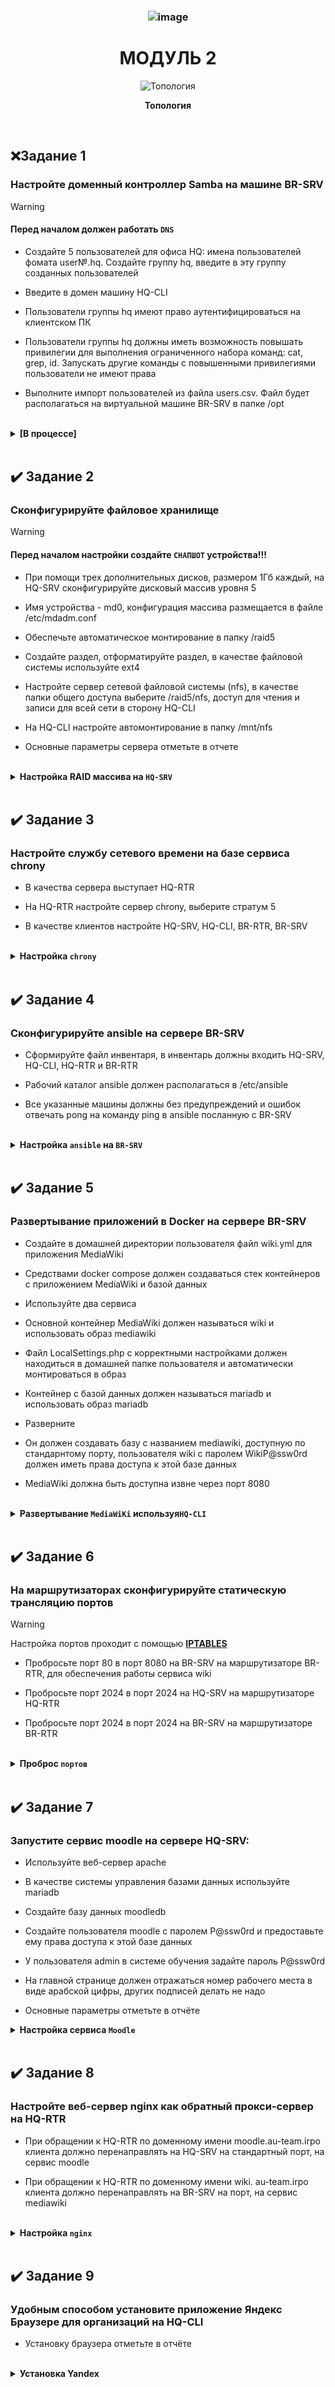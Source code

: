 [//]: # (ОГЛАВЛЕНИЕ)

### <div align="center">![image](https://github.com/user-attachments/assets/ebf7c74e-ab37-4d5d-964b-d403e03398f3)
# <div align="center"><strong>МОДУЛЬ 2</strong></div>

[//]: # (---------------------------------------------------------------------------------------------------)


[//]: # (ТОПОЛОГИЯ)

<p align="center">
  <img src="https://github.com/Flicks1383/Demo2025_debian/blob/main/Module1/%D0%A2%D0%BE%D0%BF%D0%BE%D0%BB%D0%BE%D0%B3%D0%B8%D1%8F.jpg" alt="Топология" />
</p>
<p align="center"><strong>Топология</strong></p>

<br/>

[//]: # (---------------------------------------------------------------------------------------------------)

## ❌Задание 1

### Настройте доменный контроллер Samba на машине BR-SRV

>[!WARNING]
>#### Перед началом должен работать <code>DNS</code> 

- Создайте 5 пользователей для офиса HQ: имена пользователей фомата user№.hq. Создайте группу hq, введите в эту группу созданных пользователей

- Введите в домен машину HQ-CLI

- Пользователи группы hq имеют право аутентифицироваться на клиентском ПК

- Пользователи группы hq должны иметь возможность повышать привилегии для выполнения ограниченного набора команд: cat, grep, id. Запускать другие команды с повышенными привилегиями пользователи не имеют права

- Выполните импорт пользователей из файла users.csv. Файл будет располагаться на виртуальной машине BR-SRV в папке /opt

<br/>

<details>
<summary><strong>[В процессе]</strong></summary>
<br/>

## BR-SRV
Установка пакетов:
```
apt install samba krb5-config krb5-user winbind smbclient
```

  **`--1.`** **В первом открывшемся окне пишем:**
```
AU-TEAM.IRPO
```
  **`--2.`** **Во всех дальнейших окнах пишем:**
```
br-srv.au-team.irpo
```
</br>
</br>

Далее копируем конфиг **`Samba`** и удаляем **`smb.conf`**
```
cp /etc/samba/smb.conf /etc/samba/smb.conf.bak
rm /etc/samba/smb.conf
```
</br>

После вводим команду для инциализации домена | В качестве **`Forwarders`** адреса пишем ip **`HQ-SRV`**
```
sudo samba-tool domain provision --use-rfc2307 --interactive
```
</br>

Далее копируем конфиги `**krb**` для дальнейшего редактирования
```
cp /etc/krb5.conf /etc/krb5.conf.bak
cp /var/lib/samba/private/krb5.conf /etc/krb5.conf
```
**`---`** Конфиг должен выглядеть так:
```
[libdefaults]
  default_realm = AU-TEAM.IRPO
  dns_lookup_realm = false
  dns_lookup_kdc = true

[realms]
AU-TEAM.IRPO = {
  default_domain = au-team.irpo
}

[domain_realm]
  br-srv = AU-TEAM.IRPO
```

</details>

</br>

[//]: # (---------------------------------------------------------------------------------------------------)

## ✔️ Задание 2

### Сконфигурируйте файловое хранилище

>[!WARNING]
>#### Перед началом настройки создайте <code>СНАПШОТ</code> устройства!!!

- При помощи трех дополнительных дисков, размером 1Гб каждый, на HQ-SRV сконфигурируйте дисковый массив уровня 5

- Имя устройства - md0, конфигурация массива размещается в файле /etc/mdadm.conf

- Обеспечьте автоматическое монтирование в папку /raid5

- Создайте раздел, отформатируйте раздел, в качестве файловой системы используйте ext4

- Настройте сервер сетевой файловой системы (nfs), в качестве папки общего доступа выберите /raid5/nfs, доступ для чтения и записи для всей сети в сторону HQ-CLI

- На HQ-CLI настройте автомонтирование в папку /mnt/nfs

- Основные параметры сервера отметьте в отчете

<br/>

<details>
<summary><strong>Настройка RAID массива на <code>HQ-SRV</code></strong></summary>
<br/>

</br>

## Конфигурация выполняется на машине HQ-SRV

<br/>

### Добавление дисков на `HQ-SRV` [Если у вас их нету]:

<br/>

**1.** На WEB-морде **EXSI(VMware)** выключаем машину `HQ-SRV` и в настройках машины добавляем **`3 диска`** как показано на изображении:
<p align="center">
  <img src="https://github.com/Flicks1383/Demo2025_debian/blob/main/Module2/addDisk.png" alt="Добавление дисков" width="600" height="400" />
</p>
<br/>

**2.** Далее **запускаем машину** и вводим команду в которой должны отобразиться все диски:

```
lsblk
```

Находим:

> Вывод:
> ```yml
> sdb  8:16  0  1G  0  disk
> sdc  8:32  0  1G  0  disk
> sdd  8:48  0  1G  0  disk
> ```

</br>


**3.** Для начала требуется **установить утилиту**: 

```
apt-get install mdadm -y
```

<br/>

**2.** После этого **обнуляем суперблоки** командой:

```
mdadm --zero-superblock --force /dev/sd{b,c,d}
```
> Вывод:
> ```yml
> mdadm: Unrecongised md component device - /dev/sdx
> ```
> > Гласит о том, что диски не использовались ранее для **RAID**
<br/>

**4.** Далее **удаляем метаданные** командой:

```
wipefs --all --force /dev/sd{b,c,d}
```

</br>

**5.** Далее создаем **RAID**:

```
mdadm --create /dev/md127 -l 5 -n 3 /dev/sd{b,c,d}
```
### Проверяем создался ли Raid-массив:
```yml
lsblk
```
> Вывод:
> ```yml
> sdb  8:16  0  1G  0  disk
>   md127  9:0  0  2G  0  raid5
> sdc  8:32  0  1G  0  disk
>   md127  9:0  0  2G  0  raid5
> sdd  8:48  0  1G  0  disk
>   md127  9:0  0  2G  0  raid5
> ```

<br/>

**6.** После чего создаем **файловую систему** командой:  

```
mkfs -t ext4 /dev/md127
```
<br/>

**7.** Создаем **директорию**:  
```
mkdir /etc/mdadm
```
<br/>

**8.** После **заполняем файл** информацией:  
```
echo "DEVICE partitions" >> /etc/mdadm/mdadm.conf
mdadm --detail --scan | awk '/ARRAY/ {print}' >> /etc/mdadm/mdadm.conf
```
<br/>

**9.** **Создаем файловую систему** для монтирования массива:  
```
mkdir /mnt/raid5
```
<br/>

**10.** После заполняем файл **`fstab`** текстом:  
```
echo "/dev/md127  /mnt/raid5  ext4  defaults  0  0" >> /etc/fstab
```
<br/>

❗❗❗ После чего требуется прописать команду для следующего шага.
```
systemctl daemon-reload
```
  
**11.** Далее **монтируем** образ командой:
```
mount -a
```

<br/>

❗ **Проверить монтирование массива можно командой:**
```
df -h
```

> Вывод:
> ```yml
> /dev/md127  2.0G  24K  1.9G  1%  /mnt/raid5
> ```
<br/>

##  `NFS`  на `HQ-SRV`:

<br/>

**1.** Устанавливаем **утилиты:**

```
apt-get install -y nfs-server
```

</br>

**2.** **Создаем директорию** командой:

```
mkdir /mnt/raid5/nfs
```

</br>

**3.** Задаем **права директории**:  

```
chmod 766 /mnt/raid5/nfs
```

</br>

**4.** В файл **`exports`** добавляем строку:  

```
echo "/mnt/raid5/nfs 192.168.200.0/28(rw,no_root_squash)" >> /etc/exports
```

</br>

**5.** **Экспорт** файловой системы:

```
exportfs -arv
```

</br>

**6.** Запускаем **NFS сервер** командой: 

```
systemctl enable --now nfs-server
```

</br>

## Далее на `HQ-CLI`

**1.**  Устанавливаем NFS клиент:  

```
su
apt-get update && apt-get install -y nfs-client
```

</br>

**2.** Создаем директорию командой:

```
mkdir /mnt/nfs
```

</br>

**3.** После задаем права:

```
chmod 777 /mnt/nfs
```

</br>

**4.** Добавляем в файл `fstab` строку:

```
echo "192.168.100.62:/mnt/raid5/nfs  /mnt/nfs  nfs  defaults  0  0" >> /etc/fstab

Смотрим что бы знаки не отличались, ибо CLI грешит на замену знаков таких как : и ;
```

**5.** Далее монтируем ресурс командой:
```
mount -a
```

❗ После можно проверить монтирование командой:
  ```
  df -h
  ```
> Вывод:
> ```yml
> 192.168.100.62:/mnt/raid5/nfs  2,0G  0  1,9G  0%  /mnt/nfs
> ```
</details>

</br>

[//]: # (---------------------------------------------------------------------------------------------------)

## ✔️ Задание 3

### Настройте службу сетевого времени на базе сервиса chrony

- В качества сервера выступает HQ-RTR

- На HQ-RTR настройте сервер chrony, выберите стратум 5

- В качестве клиентов настройте HQ-SRV, HQ-CLI, BR-RTR, BR-SRV

<br/>

<details>
<summary><strong>Настройка <code>chrony</code></strong></summary>
<br/>

## Настройка `chrony` на HQ-RTR

<br/>

**1.** Устанавливаем `chrony` на **HQ-RTR** командой:
```
sudo apt install chrony
```
</br>

**2.** Далее редактируем конфигурационный файл **`/etc/chrony/chrony.conf`**

```
sudo nano /etc/chrony/chrony.conf

#server ntp4.uniiftri.ru iburst <- ПОДОБНЫЕ ЗАПИСИ КОММЕНТИРУЕМ!!!
#pool 2.debian.pool.ntp.org iburst

/// ДОПИСЫВАЕМ ВСЁ ЧТО СНИЗУ ///

server 127.0.0.1 iburst prefer
local stratum 5
allow 172.16.0.0/30
allow 192.168.100.0/26
allow 192.168.200.0/28
allow 192.168.0.0/27
```
<details>
  
<summary><strong><code>[что к чему]</code></strong></summary>

</br>

`server` - машина выступающая на роль сервера chrony;

`iburst` - отправка нескольких пакетов (для точности);

`perfer` - указывает на предпочитаемый сервер;

`local stratum 5` - установка 5 уровня на локальный сервер;

`allow` - устройства с каких подсетей имеют возможность синхронизироваться с сервером;

</details>

</br>

**3.** После установки, **перезагружаем сервис** и **добавляем в автозагрузку**:
```
systemctl restart chrony

systemctl enable --now  chrony
```

</br>

## Подключение клиентов | Настройка на `HQ-SRV` `HQ-CLI` `BR-RTR` `BR-SRV`

**1.** Устанавливаем пакет **`chrony`**:
```
sudo apt install chrony
```
</br>

**2.** Далее редактируем конфигурационный файл **`/etc/chrony/chrony.conf`**
```
sudo nano /etc/chrony/chrony.conf

#server ntp4.uniiftri.ru iburst <- ПОДОБНЫЕ ЗАПИСИ КОММЕНТИРУЕМ!!!
#pool 2.debian.pool.ntp.org iburst <- ПОДОБНЫЕ ЗАПИСИ КОММЕНТИРУЕМ!!!

server 192.168.100.1 iburst <- Дописываем данную строчку
```
`server 192.168.100.1 iburst` - Указание ip **HQ-RTR** как главный сервер **chrony**

</br>

**3.** После установки, **перезагружаем сервис** и **добавляем в автозагрузку**:
```
systemctl restart chrony

systemctl enable --now  chrony
```

## `ПРОВЕРКА` конфигурации NTP-сервера

  
<details>
  
<summary><strong>[ПРОВЕРКА NTP]</strong></summary>

</br>

Получаем вывод источников времени с помощью команды:
```yml
chronyc clients
```
> Вывод на сервере:
> ```yml
>| Hostname               | NTP | Droop | Int | Init | Last | Cond | Droop | Int | Last |
>|------------------------|-----|-------|-----|------|------|------|-------|-----|------|
>| br-srv.au-team.irpp    | 54  | 0     | 10  | -    | 297  | 0    | 0     | -   | -    |
>| hq-srv.au-team.irpp    | 35  | 0     | 10  | -    | 394  | 0    | 0     | -   | -    |
>| 172.16.0.2             | 37  | 0     | 10  | -    | 492  | 0    | 0     | -   | -    |
>| hq-cli.au-team.irpp    | 35  | 0     | 10  | -    | 307  | 0    | 0     | -   | -    |
> ```

chronyc sources
> Вывод на клиенте:
> ```yml
> MS Name/IP address        Stratum  Poll  Reach  LastRx  Last  sample
> =============================================================================
> ^/ hq-rtr.au-team.irpo     5      6     37       50    +91ns  [+31ns] +/-  88us
> ```

<br/>

Получаем вывод **уровня стратума** с помощью связки команд:
```yml
chronyc tracking | grep Stratum
```
> Вывод:
> ```yml
> Stratum: 5
> ```
</details>

</details>

</br>

[//]: # (---------------------------------------------------------------------------------------------------)

## ✔️ Задание 4

### Сконфигурируйте ansible на сервере BR-SRV

- Сформируйте файл инвентаря, в инвентарь должны входить HQ-SRV, HQ-CLI, HQ-RTR и BR-RTR

- Рабочий каталог ansible должен располагаться в /etc/ansible

- Все указанные машины должны без предупреждений и ошибок отвечать pong на команду ping в ansible посланную с BR-SRV

<br/>

<details>
<summary><strong>Настройка <code>ansible</code> на <code>BR-SRV</code></strong></summary>

<br/>

## HQ-RTR HQ-CLI BR-RTR

<br/>

### Перед настройкой установи `SSH` на все перечисленные устройства:
**0.** Установка SSH:
```
apt-get install openssh-server -y
```

##  на BR-SRV
**1.** устанавливаем **Ansible** командой:
```
apt-get install ansible -y
```

<br/>

**2.** Создаём пары SSH-ключей следующей командой:

```
ssh-keygen -t rsa
```

<br/>


**3.** Копируем **`SSH-ключ`** **(Всё прописываем в BR-SRV)**:

### HQ-SRV
```
ssh-copy-id -p 2024 sshuser@192.168.100.62
```

<br/>

### HQ-CLI
```
ssh-copy-id locadm@192.168.200.2
```

<br/>

### HQ-RTR
```
ssh-copy-id net_admin@172.16.4.2
```

<br/>

### BR-RTR
```
ssh-copy-id net_admin@172.16.5.2
```

<br/>

### Готовим файл инвентаря (всё так же на BR-SRV)

**1.** Создаем каталог, а также файл инвентаря **`/etc/ansible/demo`**
```
nano /etc/ansible/demo
```

<br/>

**2.** Приводим **файл** в следующий вид:
>```
>[hq]
>192.168.100.62 ansible_port=2024 ansible_user=sshuser
>192.168.200.3 ansible_user=locadm
>172.16.4.2 ansible_user=net_admin
>
>[br]
>172.16.5.2 ansible_user=net_admin
>```

<br/>

### Запуск команд с пользовательским инвентарем (ping-pong)

**1.** Проверяем Ping-pong на  **`BR-SRV`** :

```
ansible all -i /etc/ansible/demo -m ping
```

**!!! Может появиться предупреждение про обнаружение интерпретатора Python, на целевом хосте**

<br/>

**2.** Для управления поведением обнаружения в глобальном масштабе необходимо в файле конфигурации **`ansible /etc/ansible/ansible.cfg`** в разделе **`[defaults]`** прописать ключ **`interpreter_python`** с параметром **`auto_silent`**. В большинстве дистрибутивов прописываем вручную.
```
nano /etc/ansible/ansible.cfg

[defaults]
interpreter_python=auto_silent
```
<br/>


</details>

<br/>

[//]: # (---------------------------------------------------------------------------------------------------)

## ✔️ Задание 5

### Развертывание приложений в Docker на сервере BR-SRV

- Создайте в домашней директории пользователя файл wiki.yml для приложения MediaWiki

- Средствами docker compose должен создаваться стек контейнеров с приложением MediaWiki и базой данных

- Используйте два сервиса

- Основной контейнер MediaWiki должен называться wiki и использовать образ mediawiki

- Файл LocalSettings.php с корректными настройками должен находиться в домашней папке пользователя и автоматически монтироваться в образ

- Контейнер с базой данных должен называться mariadb и использовать образ mariadb

- Разверните

- Он должен создавать базу с названием mediawiki, доступную по стандарнтому порту, пользователя wiki с паролем WikiP@ssw0rd должен иметь права доступа к этой базе данных

- MediaWiki должна быть доступна извне через порт 8080

<br/>

<details>
<summary><strong>Развертывание <code>MediaWiKi</code> используя<code>HQ-CLI</code></strong></summary>
<br/>

### Установка Wiki (по SSH с CLI на BR-SRV)

**1.** Подключаемся при помощи **HQ-CLI** к **BR-SRV** по `SSH`:
```
ssh sshuser@192.168.0.2 -p2024
```

**2.** Обновляем пакеты и устанавливаем **Docker**:
```
sudo apt update

sudo apt install docker docker-compose docker-doc
```
</br>

**3.**  Добавляем **Docker** в автозагрузку и запускаем:
```
systemctl enable docker --now
```
</br>

**4.** Проверяем статус запущенной службы **(Docker)** и информацию:
```
systemctl status docker

docker info
```

</br>

**5.**  При помощи `CLI` заходим в **YandexBrowser**:

`1 ->` Пишем в поисковик **mediawiki docker-compose**

`2 ->` заходим на сайт [mediawiki.org]

`3 ->` СЛЕВА находим надпись и заходим в ***Adding a Database Server**

`4 ->` копируем конфиг, который там будет.

</br>

**6.** В домашней директории пользователя **sshuser** создаем композер-файл **wiki.yaml**:
```
cd /home/sshuser

nano wiki.yaml
```

</br>

**8.** Копируем и вставляем содержимое c сайта в **wiki.yml**:

 <img src="https://github.com/Flicks1383/Demo2025_debian/blob/main/Module2/WIKItutorial.png" alt="Конфиг" width="400" height="400" />

</br>


**9.** Чтобы отдельный **volume** для хранения базы данных **имел правильное имя** - создаём его средствами **docker**:
```
sudo docker volume create dbvolume
```

**`Информация|Проверка.`** Посмотреть все тмеющиеся **volume** можно командой:
```
sudo docker volume ls
```
</br>

**10.** Выполняем сборку и запуск стека контейнеров с приложением **MediaWiki** и базой данных описанных в файле **wiki.yml**:
```
sudo docker-compose -f wiki.yaml up -d
```
</br>

### Настройка Wiki через WEB-интерфейс:

**1.** Переходим на `HQ-CLI` в браузере по адресу **http://192.168.0.2:8080** (айпишник BR-SRV:8080):
- Для продолжения установки через **WEB-интерфейс** - нажимаем **`set up the wiki`**
 
  </br>

**2.** Выбираем необходимый Язык - жмем **Далее**, проходим проверку внешней среды и так-же нажимаем **далее**:
</br>

**3.** Заполняем параметры подключение к **БД** в соответствие с заданными переменными окружения в **wiki.yml**, которые соответствуют заданию:

 ![image](https://github.com/Flicks1383/Demo2025_debian/blob/main/Module2/wiki.png)

</br>

---

**4.** Ставим галочку и жмем **Далее**:

</br>

---

**5.** Вносим необхоимые изменения, ставим галочку и жмём **Далее**:

![image](https://github.com/Flicks1383/Demo2025_debian/blob/main/Module2/wiki%202.png)

</br>

**6.** Будет автоматически скачен файл **`LocalSettings.php`** - который необходимо передать на **BR-SRV** c HQ-CLI в директорию **`/home/sshuser`** туда же где лежит **`wiki.yaml`**:
```
scp -P 2024 /home/user/Загрузки/LocalSettings.php sshuser@192.168.0.2:/home/sshuser
```
</br>

**7.** Раскомментируем строку в файле **`wiki.yaml`** :
```
nano /home/sshuser/wiki.yaml
```
![image](https://github.com/Flicks1383/Demo2025_debian/blob/main/Module2/phplocalconfigwiki.png)

</br>

**8.** Перезапускаем сервисы средствами **`docker-compose`**:
```
docker-compose -f wiki.yaml stop

docker-compose -f wiki.yaml up -d
```
</br>

**9.** Проверяем доступ к Wiki **`http://192.168.0.2:8080`**

Входим под

- `Пользователь`: wiki 

- `Пароль`: WikiP@ssw0rd

</br>

</details>

<br/>

[//]: # (---------------------------------------------------------------------------------------------------)

## ✔️ Задание 6

### На маршрутизаторах сконфигурируйте статическую трансляцию портов

>[!WARNING]
>Настройка портов проходит с помощью **[IPTABLES](https://github.com/Flicks1383/Demo2025_debian/blob/main/Module1/README.md#%EF%B8%8F-задание-2 "Установка IPtables")**

- Пробросьте порт 80 в порт 8080 на BR-SRV на маршрутизаторе BR-RTR, для обеспечения работы сервиса wiki
  
- Пробросьте порт 2024 в порт 2024 на HQ-SRV на маршрутизаторе HQ-RTR
  
- Пробросьте порт 2024 в порт 2024 на BR-SRV на маршрутизаторе BR-RTR

<br/>

<details>
<summary><strong>Проброс <code>портов</code></strong></summary>
<br/>

## BR-RTR

**1.** Проброс **80** порта и **2024** для BR-SRV

>```
> ### Проброс порта 80 на порт 8080 для BR-SRV
> |
> sudo iptables -t nat -A PREROUTING -p tcp --dport 80 -j DNAT --to-destination 192.168.0.2:8080
> 
>
> ### Разрешение трафика для BR-SRV
> |
> sudo iptables -A FORWARD -p tcp -d 192.168.0.2 --dport 8080 -m state --state NEW,ESTABLISHED,RELATED -j ACCEPT
> sudo iptables -t nat -A OUTPUT -p tcp --dport 80 -j RETURN
>```

> ```
> ### Проброс порта 2024 для BR-SRV
> |
> sudo iptables -t nat -A PREROUTING -p tcp --dport 2024 -j DNAT --to-destination 192.168.0.2:2024
>
> # Разрешение трафика для BR-SRV
> |
> sudo iptables -A FORWARD -p tcp -d 192.168.0.2 --dport 2024 -m state --state NEW,ESTABLISHED,RELATED -j ACCEPT
> sudo iptables -t nat -A POSTROUTING -p tcp -d 192.168.0.2 --dport 2024 -j MASQUERADE
> sudo iptables -t nat -A OUTPUT -p tcp --dport 2024 -j DNAT --to-destination 192.168.0.2:2024
> 
> ```

<br/>

## HQ-RTR

**2.** Проброс порта **2024** для HQ-SRV
>```
>### Проброс порта 2024 для HQ-SRV
>|
>sudo iptables -t nat -A PREROUTING -p tcp --dport 2024 -j DNAT --to-destination 192.168.100.62:2024
>```

>```
>### Разрешение трафика для HQ-SRV
>|
>sudo iptables -A FORWARD -p tcp -d 192.168.100.62 --dport 2024 -m state --state NEW,ESTABLISHED,RELATED -j ACCEPT
>sudo iptables -t nat -A POSTROUTING -p tcp -d 192.168.100.62 --dport 2024 -j MASQUERADE
>sudo iptables -t nat -A OUTPUT -p tcp --dport 2024 -j DNAT --to-destination 192.168.100.62:2024
>```
<br/>

</details>

<br/>

[//]: # (---------------------------------------------------------------------------------------------------)

## ✔️ Задание 7

### Запустите сервис moodle на сервере HQ-SRV:

  - Используйте веб-сервер apache
 
  - В качестве системы управления базами данных используйте mariadb
  
  - Создайте базу данных moodledb
  
  - Создайте пользователя moodle с паролем P@ssw0rd и предоставьте ему права доступа к этой базе данных
  
  - У пользователя admin в системе обучения задайте пароль P@ssw0rd
  
  - На главной странице должен отражаться номер рабочего места в виде арабской цифры, других подписей делать не надо
    
  - Основные параметры отметьте в отчёте

<details>
<summary><strong>Настройка сервиса <code>Moodle</code></strong></summary>
<br/>

### HQ-SRV

**1.** Устанавливаем необходимые **пакеты**:
```
sudo apt update
sudo apt install -y apache2 mariadb-server mariadb-client php php-mysql libapache2-mod-php php-xml php-mbstring php-zip php-curl php-gd git php-intl php-soap iptables iptables-persistent
```
</br>

**2.** Запуcкаем **MariaDB**:
```
sudo systemctl start mariadb

sudo systemctl enable mariadb
```

</br>

**3.** Зайдите в консоль **MariaDB**:
```
sudo mysql -u root -p
```
</br>

**4.** **Создайте** базу данных и пользователя:
```
CREATE DATABASE moodledb DEFAULT CHARACTER SET utf8;
CREATE USER 'moodle'@'localhost' IDENTIFIED BY 'P@ssw0rd';
GRANT ALL ON moodledb.* TO 'moodle'@'localhost';
FLUSH PRIVILEGES;
EXIT;
```
</br>

**`НЕОБЯЗАТЕЛЬНО`**

**Настройка безопасности** Mariadb
  <details>
  <summary><strong>[Подробнее]</strong></summary>
  </br>

  **1.** Запуск скрипта безопасности:
  ```
  sudo mysql_secure_installation
  ```
  </br>

  **2.** После запуска скрипта вам будет предложено ответить на несколько вопросов. Вот что вам нужно будет сделать:

  - **`Введите текущий пароль для пользователя root`**: Если вы только что установили MariaDB и не устанавливали пароль, просто нажмите **Enter**.

  - **`Установить пароль для пользователя root?`**: Если вы хотите установить пароль для пользователя **root**, выберите **Y (Yes)** и **введите новый пароль**. **Рекомендуется использовать сложный пароль**.

  - **`Удалить анонимных пользователей?`**: Выберите **Y (Yes)**, **чтобы удалить анонимных пользователей**. Это **повысит безопасность**.

  - **`Запретить удаленный доступ к пользователю root?`**: Выберите **Y (Yes)**, чтобы **запретить удаленный доступ к пользователю root**. Это также повысит безопасность.

  - **`Удалить тестовую базу данных и доступ к ней?`**: Выберите **Y (Yes)**, чтобы **удалить тестовую базу данных**. Это предотвратит доступ к ней.

  - **`Перезагрузить таблицы привилегий?`**: Выберите **Y (Yes)**, чтобы **перезагрузить таблицы привилегий**, чтобы **изменения вступили в силу**.

  </br>
  
  </details>
  </br>

**5.** Перезапускаем MariaDB:
```
systemctl restart mariadb
```

## Установка *Moodle*

### HQ-SRV

**5.** Заходим в директорию где будет установлен **moodle**
```
cd /tmp
```
</br>

**6.** Клонируем репозиторий **Moodle**:
```
wget https://packaging.moodle.org/stable405/moodle-latest-405.tgz -P /tmp
```
На момент написания методички эта ссылка ^ правильна,  можно сверить.

</br>

**7.** Распаковываем скачаный архив
```
tar -xzf /tmp/moodle-latest-405.tgz
```
**8.** Далее переносим файлы в другой каталог
```
mkdir -p /var/www/html/moodle
mv -f /tmp/moodle/{.,}* /var/www/html/moodle
```

**8.** Настройка директорий и прав:
```
sudo mkdir -p /var/www/moodledata
sudo chown -R www-data:www-data /var/www/moodledata
sudo chmod -R 770 /var/www/moodledata
sudo chown -R www-data:www-data /var/www/html/moodle
```

</br>

**9.** Создание файла конфигурации **Apache**
```
nano /etc/apache2/sites-available/moodle.conf
```
</br>

**10.** Вставляем следующие настройки в эту конфигурацию:
```
<VirtualHost *:80>
    ServerAdmin hq-srv@au-team.irpo
    DocumentRoot /var/www/html/moodle/
    DirectoryIndex index.php
    <Directory /var/www/html/moodle/>
        Options Indexes FollowSymLinks
        AllowOverride All
        Require all granted
    </Directory>
    ErrorLog ${APACHE_LOG_DIR}/moodle_error.log
    CustomLog ${APACHE_LOG_DIR}/moodle_access.log combined
</VirtualHost>
```
</br>

**11.** Переходим в настройку файла `php.ini`
```
nano /etc/php/8.2/cli/php.ini
```
</br>

Прошимаем клавиши *ctrl + w* и пишем `max_input_vars`  
После знака *=* прописываем *5000*  
```
max_input_vars = 5000
```
</br>

**12.** Далее создаем файл и добавляем в него текст:
```
nano /var/www/html/.htaccess
```
</br>

```
php_value max_input_vars 5000
```
</br>

**13.** После чего переходим к конфигурации следующего файла:
```
nano /etc/apache2/apache2.conf
```
</br>

Делаем поиск по тексту `Directory /var/www` и меняем параметр:
```
AllowOverride All
```
</br>

**14.** Активируем новый сайт и модули:
```
sudo a2ensite moodle.conf
sudo a2enmod rewrite
```
</br>

**15.** Перезапускаем **Apache**:
```
sudo systemctl restart apache2
```
</br>

## Настройка в Moodle в Web-интерфейсе

**1.** Откройте веб-браузер и перейдите по адресу http://192.168.100.62/moodle

**2.** В процессе установки укажите данные для подключения к базе данных:

**`База данных`**: moodledb

**`Пользователь`**: moodle

**`Пароль`**: P@ssw0rd

</details>
</br>

[//]: # (---------------------------------------------------------------------------------------------------)

## ✔️ Задание 8

### Настройте веб-сервер nginx как обратный прокси-сервер на HQ-RTR

- При обращении к HQ-RTR по доменному имени moodle.au-team.irpo клиента должно перенаправлять на HQ-SRV на стандартный порт, на сервис moodle

- При обращении к HQ-RTR по доменному имени wiki. au-team.irpo клиента должно перенаправлять на BR-SRV на порт, на сервис mediawiki
<br/>

<details>
<summary><strong>Настройка <code>nginx</code></strong></summary>
<br/>

**1.** Установка **Nginx**:
```
sudo apt install nginx -y
```

**2.** Включаем автозагрузку службы:
```
systemctl enable --now nginx
```

**3.** Открываем на редактирование конфигурационный файл **`Nginx`**
```
nano nano /etc/nginx/nginx.conf
```

**4.** Cпускаемся в конец документа и перед последней фигурной скобкой **`}`** прописываем:
```
server  {
        listen 80;
        server_name moodle.au-team.irpo;

        location / {
            proxy_pass http://192.168.100.62:80/moodle;
        }
}

server {
        listen 80;
        server_name wiki.au-team.irpo;

        location / {
            proxy_pass http://192.168.0.2:8080;
        }
}
```
</br>

### ПРОВЕРКА

- На **`HQ-CLI`** в браузере заходим по доменному имени:

  на **`Moodle`** – moodle.au-team.irpo

  на **`MediaWiki`** – wiki.au-team.irpo


</br>

**5.** Перезагружаем **`Nginx`**
```
systemctl restart nginx
```

## Проброс портов
```
sudo iptables -t nat -A OUTPUT -p tcp --dport 80 -j RETURN
netfilter-persistent save
```

</details>
<br/>

[//]: # (---------------------------------------------------------------------------------------------------)
  
## ✔️ Задание 9

### Удобным способом установите приложение Яндекс Браузере для организаций на HQ-CLI

- Установку браузера отметьте в отчёте
<br/>

<details>
<summary><strong>Установка Yandex</strong></summary>
<br/>

`Если есть встроенный браузер` - скачать Яндекс с его помощью

`Если нет` - установка при помощи **команды**:

```
# sudo apt-get install yandex-browser-stable
```

</details>
